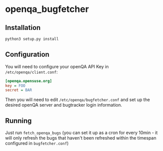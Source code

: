 # openqa_bugfetcher

## Installation

```sh
python3 setup.py install
```

## Configuration

You will need to configure your openQA API Key in `/etc/openqa/client.conf`:

```cfg
[openqa.opensuse.org]
key = FOO
secret = BAR
```

Then you will need to edit `/etc/openqa/bugfetcher.conf` and set up the desired openQA server
and bugtracker login information.

## Running

Just run `fetch_openqa_bugs` (you can set it up as a cron for every 10min - it will only refresh the bugs that haven't been refreshed
within the timespan configured in `bugfetcher.conf`)
